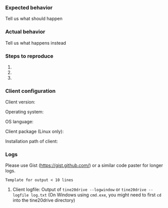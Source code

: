 ### Expected behavior
Tell us what should happen

### Actual behavior
Tell us what happens instead

### Steps to reproduce
1. 
2. 
3. 

### Client configuration
Client version:

Operating system:

OS language:

Client package (Linux only):

Installation path of client:

### Logs

Please use Gist (https://gist.github.com/) or a similar code paster for longer
logs.

```Template for output < 10 lines```

1. Client logfile: Output of `tine20drive --logwindow` or `tine20drive --logfile log.txt`
(On Windows using `cmd.exe`, you might need to first `cd` into the tine20drive directory)



